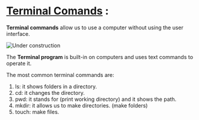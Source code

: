 # [Terminal Comands](https://docs.microsoft.com/en-us/windows/terminal/command-line-arguments?tabs=windows) :
**Terminal commands** allow us to use a computer without using the user interface.

![Under construction](https://www.maketecheasier.com/assets/uploads/2017/03/terminal-list-all-commands-hero.jpg)



The **Terminal program** is built-in on computers and uses text commands to operate it.

The most common terminal commands are:
1. ls: it shows folders in a directory.
2. cd: it changes the directory.
3. pwd: it stands for (print working directory) and it shows the path.
4. mkdir: it allows us to make directories. (make folders)
5. touch: make files.